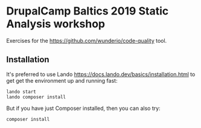 DrupalCamp Baltics 2019 Static Analysis workshop
================================================

Exercises for the https://github.com/wunderio/code-quality tool.

## Installation

It's preferred to use Lando https://docs.lando.dev/basics/installation.html to
get get the environment up and running fast:

    lando start
    lando composer install
   
But if you have just Composer installed, then you can also try:

    composer install
